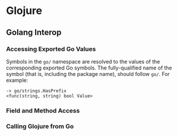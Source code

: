# Glojure

## Golang Interop

### Accessing Exported Go Values

Symbols in the `go/` namespace are resolved to the values of the
corresponding exported Go symbols. The fully-qualified name of the
symbol (that is, including the package name), should follow `go/`. For
example:

```
-> go/strings.HasPrefix
<func(string, string) bool Value>
```

### Field and Method Access


### Calling Glojure from Go
